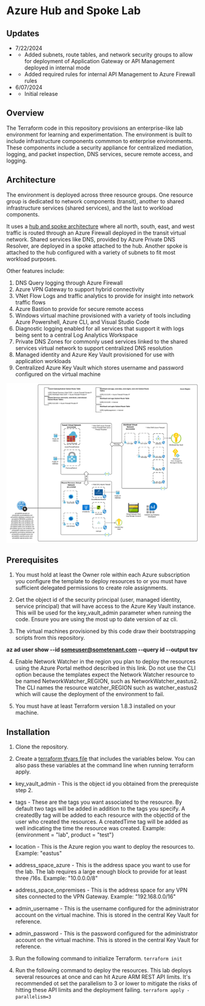 # Azure Hub and Spoke Lab

## Updates
* 7/22/2024
* * Added subnets, route tables, and network security groups to allow for deployment of Application Gateway or API Management deployed in internal mode
* * Added required rules for internal API Management to Azure Firewall rules
* 6/07/2024
* * Initial release

## Overview
The Terraform code in this repository provisions an enterprise-like lab environment for learning and experimentation. The environment is built to include infrastructure components commmon to enterprise environments. These components include a security appliance for centralized mediation, logging, and packet inspection, DNS services, secure remote access, and logging.

## Architecture
The environment is deployed across three resource groups. One resource group is dedicated to network components (transit), another to shared infrastructure services (shared services), and the last to workload components.

It uses a [hub and spoke architecture](https://docs.microsoft.com/en-us/azure/architecture/reference-architectures/hybrid-networking/hub-spoke?tabs=cli) where all north, south, east, and west traffic is routed through an Azure Firewall deployed in the transit virtual network. Shared services like DNS, provided by Azure Private DNS Resolver, are deployed in a spoke attached to the hub. Another spoke is attached to the hub configured with a variety of subnets to fit most workload purposes.

Other features include:

1) DNS Query logging through Azure Firewall
2) Azure VPN Gateway to support hybrid connectivity
3) VNet Flow Logs and traffic analytics to provide for insight into network traffic flows
4) Azure Bastion to provide for secure remote access
5) Windows virtual machine provisioned with a variety of tools including Azure Powershell, Azure CLI, and Visual Studio Code
6) Diagnostic logging enabled for all services that support it with logs being sent to a central Log Analytics Workspace
7) Private DNS Zones for commonly used services linked to the shared services virtual network to support centralized DNS resolution
8) Managed identity and Azure Key Vault provisioned for use with application workloads
9) Centralized Azure Key Vault which stores username and password configured on the virtual machine

![lab image](assets/lab-visual.svg)

## Prerequisites
1. You must hold at least the Owner role within each Azure subscription you configure the template to deploy resources to or you must have sufficient delegated permissions to create role assignments.

2. Get the object id of the security principal (user, managed identity, service principal) that will have access to the Azure Key Vault instance. This will be used for the key_vault_admin parameter when running the code. Ensure you are using the most up to date version of az cli.

3. The virtual machines provisioned by this code draw their bootstrapping scripts from this repository.

**az ad user show --id someuser@sometenant.com --query id --output tsv**

4. Enable Network Watcher in the region you plan to deploy the resources using the Azure Portal method described in this link. Do not use the CLI option because the templates expect the Network Watcher resource to be named NetworkWatcher_REGION, such as NetworkWatcher_eastus2. The CLI names the resource watcher_REGION such as watcher_eastus2 which will cause the deployment of the environment to fail.

5. You must have at least Terraform version 1.8.3 installed on your machine.

## Installation
1. Clone the repository.

2. Create a [terraform tfvars file](https://developer.hashicorp.com/terraform/language/values/variables) that includes the variables below. You can also pass these variables at the command line when running terraform apply.

* key_vault_admin - This is the object id you obtained from the prerequiste step 2.

* tags - These are the tags you want associated to the resource. By default two tags will be added in addition to the tags you specify. A createdBy tag will be added to each resource with the objectId of the user who created the resources. A createdTime tag will be added as well indicating the time the resource was created. Example: {environment = "lab", product = "test"}

* location - This is the Azure region you want to deploy the resources to. Example: "eastus"

* address_space_azure - This is the address space you want to use for the lab. The lab requires a large enough block to provide for at least three /16s. Example: "10.0.0.0/8"

* address_space_onpremises - This is the address space for any VPN sites connected to the VPN Gateway. Example: "192.168.0.0/16"

* admin_username - This is the username configured for the administrator account on the virtual machine. This is stored in the central Key Vault for reference.

* admin_password - This is the password configured for the administrator account on the virtual machine. This is stored in the central Key Vault for reference.

3. Run the following command to initialize Terraform.
`terraform init`

4. Run the following command to deploy the resources. This lab deploys several resources at once and can hit Azure ARM REST API limits. It's recommended ot set the parallelism to 3 or lower to mitigate the risks of hitting these API limits and the deployment failing.
`terraform apply -parallelism=3`
